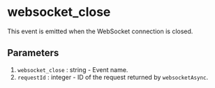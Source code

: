 # websocket_close

This event is emitted when the WebSocket connection is closed.

## Parameters

1. `websocket_close` : string - Event name.
2. `requestId` : integer - ID of the request returned by `websocketAsync`.